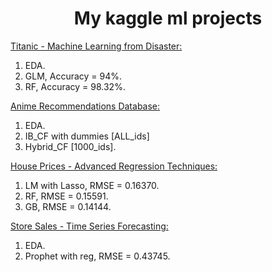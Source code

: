 <h1 style="text-align: center;">My kaggle ml projects</h1>

[Titanic - Machine Learning from Disaster:](https://www.kaggle.com/competitions/titanic)
1. EDA.
2. GLM,  Accuracy = 94%.
3. RF,  Accuracy = 98.32%.

[Anime Recommendations Database:](https://www.kaggle.com/datasets/CooperUnion/anime-recommendations-database)
1. EDA.
2. IB_CF with dummies [ALL_ids]
3. Hybrid_CF [1000_ids].

[House Prices - Advanced Regression Techniques:](https://www.kaggle.com/competitions/house-prices-advanced-regression-techniques)
1. LM with Lasso, RMSE = 0.16370.
2. RF, RMSE = 0.15591.
3. GB, RMSE = 0.14144.

[Store Sales - Time Series Forecasting:](https://www.kaggle.com/competitions/store-sales-time-series-forecasting)
1. EDA.
2. Prophet with reg, RMSE = 0.43745.
